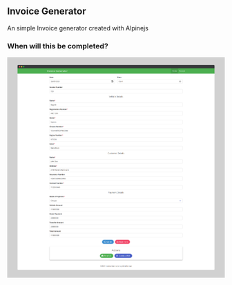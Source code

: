 ## Invoice Generator
An simple Invoice generator created with Alpinejs

### When will this be completed?
![Invoice Generator screenshot](readme/Invoice-Generator.png "Invoice Generator screenshot")